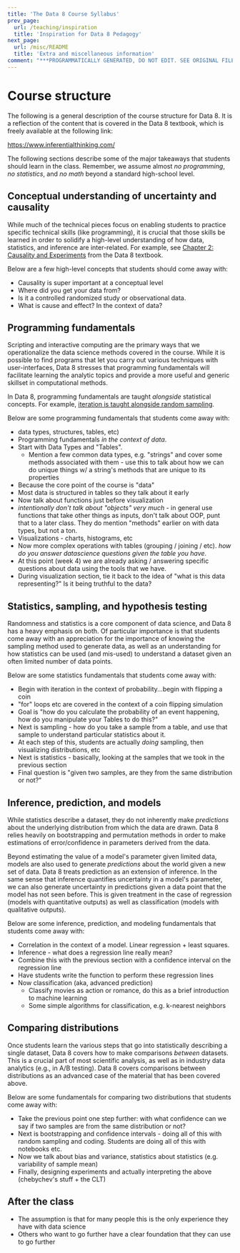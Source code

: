```yaml
---
title: 'The Data 8 Course Syllabus'
prev_page:
  url: /teaching/inspiration
  title: 'Inspiration for Data 8 Pedagogy'
next_page:
  url: /misc/README
  title: 'Extra and miscellaneous information'
comment: "***PROGRAMMATICALLY GENERATED, DO NOT EDIT. SEE ORIGINAL FILES IN /content***"
---
```

# Course structure

The following is a general description of the course structure for Data 8.
It is a reflection of the content that is covered in the Data 8
textbook, which is freely available at the following link:

https://www.inferentialthinking.com/

The following sections describe some of the major takeaways that students
should learn in the class. Remember, we assume almost *no programming*,
*no statistics*, and *no math* beyond a standard high-school level.

## Conceptual understanding of uncertainty and causality

While much of the technical pieces focus on enabling students to practice
specific technical skills (like programming), it is crucial that those skills
be learned in order to solidify a high-level understanding of how data, statistics,
and inference are inter-related. For example, see
[Chapter 2: Causality and Experiments](https://www.inferentialthinking.com/chapters/02/causality-and-experiments.html)
from the Data 8 textbook.

Below are a few high-level concepts that students should come away with:

* Causality is super important at a conceptual level
* Where did you get your data from?
* Is it a controlled randomized study or observational data.
* What is cause and effect? In the context of data?

## Programming fundamentals

Scripting and interactive computing are the primary ways that we operationalize
the data science methods covered in the course. While it is possible to find
programs that let you carry out various techniques with user-interfaces, Data 8
stresses that programming fundamentals will facilitate learning the analytic
topics and provide a more useful and generic skillset in computational methods.

In Data 8, programming fundamentals are taught *alongside* statistical concepts.
For example, [iteration is taught alongside random sampling](https://www.inferentialthinking.com/chapters/09/2/iteration.html).

Below are some programming fundamentals that students come away with:

* data types, structures, tables, etc)
* Programming fundamentals *in the context of data*.
* Start with Data Types and "Tables".
    * Mention a few common data types, e.g. "strings" and cover some methods associated with them - use this to talk about how we can do unique things w/ a string's methods that are unique to its properties
* Because the core point of the course is "data"
* Most data is structured in tables so they talk about it early
* Now talk about functions just before visualization
* *intentionally don't talk about "objects" very much* - in general use functions that take other things as inputs, don't talk about OOP, punt that to a later class. They do mention "methods" earlier on with data types, but not a ton.
* Visualizations - charts, histograms, etc
* Now more complex operations with tables (grouping / joining / etc). *how do you answer datascience questions given the table you have*.
* At this point (week 4) we are already asking / answering specific questions about data using the tools that we have.
* During visualization section, tie it back to the idea of "what is this data representing?" Is it being truthful to the data?

## Statistics, sampling, and hypothesis testing

Randomness and statistics is a core component of data science, and Data 8
has a heavy emphasis on both. Of particular importance is that students come
away with an appreciation for the importance of knowing the sampling method
used to generate data, as well as an understanding for how statistics can
be used (and mis-used) to understand a dataset given an often limited number
of data points.

Below are some statistics fundamentals that students come away with:

* Begin with iteration in the context of probability...begin with flipping a coin
* "for" loops etc are covered in the context of a coin flipping simulation
* Goal is "how do you calculate the probability of an event happening, how do you manipulate your Tables to do this?"
* Next is sampling - how do you take a sample from a table, and use that sample to understand particular statistics about it.
* At each step of this, students are actually *doing* sampling, then visualizing distributions, etc
* Next is statistics - basically, looking at the samples that we took in the previous section
* Final question is "given two samples, are they from the same distribution or not?"

## Inference, prediction, and models

While statistics describe a dataset, they do not inherently make *predictions*
about the underlying distribution from which the data are drawn. Data 8 relies
heavily on bootstrapping and permutation methods in order to make estimations
of error/confidence in parameters derived from the data.

Beyond estimating the value of a model's parameter given limited data, models
are also used to generate *predictions* about the world given a new set of
data. Data 8 treats prediction as an extension of inference. In the same
sense that inference quantifies uncertainty in a model's parameter, we can also
generate uncertainty in predictions given a data point that the model has not
seen before. This is given treatment in the case of regression (models with quantitative outputs)
as well as classification (models with qualitative outputs).

Below are some inference, prediction, and modeling fundamentals that students come away with:

* Correlation in the context of a model. Linear regression + least squares.
* Inference - what does a regression line really mean?
* Combine this with the previous section with a confidence interval on the regression line
* Have students write the function to perform these regression lines
* Now classification (aka, advanced prediction)
    * Classify movies as action or romance, do this as a brief introduction to machine learning
    * Some simple algorithms for classification, e.g. k-nearest neighbors

## Comparing distributions

Once students learn the various steps that go into statistically describing a
single dataset, Data 8 covers how to make comparisons *between* datasets. This
is a crucial part of most scientific analysis, as well as in industry data
analytics (e.g., in A/B testing). Data 8 covers comparisons between distributions
as an advanced case of the material that has been covered above.

Below are some fundamentals for comparing two distributions that students come away with:

* Take the previous point one step further: with what confidence can we say if two samples are from the same distribution or not?
* Next is bootstrapping and confidence intervals - doing all of this with random sampling and coding. Students are doing all of this with notebooks etc.
* Now we talk about bias and variance, statistics about statistics (e.g. variability of sample mean)
* Finally, designing experiments and actually interpreting the above (chebychev's stuff + the CLT)


## After the class
* The assumption is that for many people this is the only experience they have with data science
* Others who want to go further have a clear foundation that they can use to go further
